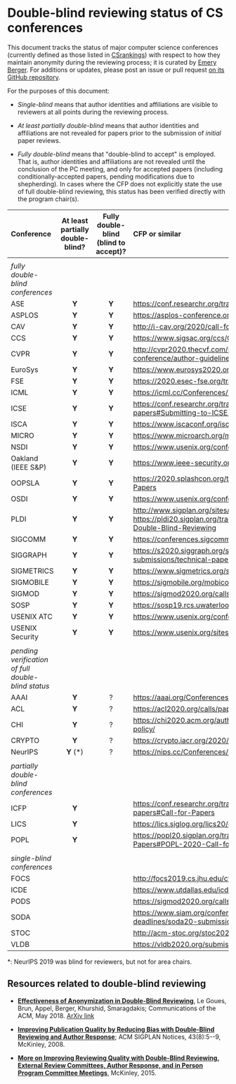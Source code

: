 # Double-blind reviewing status of CS conferences

This document tracks the status of major computer science conferences
(currently defined as those listed in [CSrankings](http://csrankings.org)) with
respect to how they maintain anonymity during the reviewing process;
it is curated by [Emery Berger](https://emeryberger.com). For additions or updates,
please post an issue or pull request [on its GitHub repository](https://github.com/double-blind-reviewing/double-blind-reviewing.github.io).

For the purposes of this document:

* _Single-blind_ means that author identities and affiliations are visible
to reviewers at all points during the reviewing process.

* _At least partially double-blind_ means that author identities and
affiliations are not revealed for papers prior to the submission of
_initial_ paper reviews.

* _Fully double-blind_ means that "double-blind to accept" is
employed.  That is, author identities and affiliations are not
revealed until the conclusion of the PC meeting, and only for accepted
papers (including conditionally-accepted papers, pending modifications
due to shepherding). In cases where the CFP does not explicitly state
the use of full double-blind reviewing, this status has been verified directly
with the program chair(s).

| Conference | At least partially double-blind? | Fully double-blind (blind to accept)? | CFP or similar |
| :--        | :--:      | :--:    | :--           |
|            |           |         |               |
| _fully double-blind conferences_ |
| ASE        | **Y**     | **Y** | https://conf.researchr.org/track/ase-2020/ase-2020-papers |
| ASPLOS     | **Y**     | **Y** | https://asplos-conference.org/submissions/ |
| CAV        | **Y**     | **Y** | http://i-cav.org/2020/call-for-papers/ |
| CCS        | **Y**     | **Y** | https://www.sigsac.org/ccs/CCS2020/call-for-papers.html |
| CVPR       | **Y**     | **Y** | http://cvpr2020.thecvf.com/submission/main-conference/author-guidelines#call-for-papers |
| EuroSys    | **Y**     | **Y** | https://www.eurosys2020.org/call-for-papers/ |
| FSE        | **Y**     | **Y** | https://2020.esec-fse.org/track/fse-2020-papers |
| ICML       | **Y**     | **Y** | https://icml.cc/Conferences/2020/CallForPapers |
| ICSE       | **Y**     | **Y** | https://conf.researchr.org/track/icse-2020/icse-2020-papers#Submitting-to-ICSE-Q-A |
| ISCA       | **Y**     | **Y** | https://www.iscaconf.org/isca2020/submit/guidelines.html |
| MICRO      | **Y**     | **Y** | https://www.microarch.org/micro52/submit/guidelines.html |
| NSDI       | **Y**     | **Y** | https://www.usenix.org/conference/nsdi20/call-for-papers |
| Oakland (IEEE S&P)     | **Y** | **Y** | https://www.ieee-security.org/TC/SP2020/cfpapers.html |
| OOPSLA     | **Y**     | **Y** | https://2020.splashcon.org/track/splash-2020-oopsla#Call-for-Papers |
| OSDI       | **Y**     | **Y** | https://www.usenix.org/conference/osdi20/call-for-papers |
| PLDI       | **Y**     | **Y** | http://www.sigplan.org/sites/default/files/PracticesofPLDI.pdf, https://pldi20.sigplan.org/track/pldi-2020-papers#FAQ-on-Double-Blind-Reviewing |
| SIGCOMM    | **Y**     | **Y** | https://conferences.sigcomm.org/sigcomm/2020/submission.html |
| SIGGRAPH   | **Y**     | **Y** | https://s2020.siggraph.org/submissions/technical-papers-submissions/technical-papers-submissions-faq/ |
| SIGMETRICS | **Y**     | **Y** | https://www.sigmetrics.org/sigmetrics2020/call_for_papers.html |
| SIGMOBILE  | **Y**     | **Y** | https://sigmobile.org/mobicom/2020/ |
| SIGMOD     | **Y**     | **Y** | https://sigmod2020.org/calls_papers_sigmod_research.shtml |
| SOSP       | **Y**     | **Y** | https://sosp19.rcs.uwaterloo.ca/cfp.html |
| USENIX ATC | **Y**     | **Y** | https://www.usenix.org/conference/atc20/call-for-papers |
| USENIX Security | **Y** | **Y**  | https://www.usenix.org/sites/default/files/sec20_cfp_101519.pdf |
|            |           |       |                                                         |
| _pending verification of full double-blind status_ | | | |
| AAAI       | **Y**     |   ?   | https://aaai.org/Conferences/AAAI-20/aaai20call/ |
| ACL        | **Y**     |   ?   | https://acl2020.org/calls/papers/ |
| CHI        | **Y**     |   ?   | https://chi2020.acm.org/authors/papers/chi-anonymisation-policy/ |
| CRYPTO     | **Y**     |   ?   | https://crypto.iacr.org/2020/callforpapers.html |
| NeurIPS    | **Y** (*) |   ?   | https://nips.cc/Conferences/2019/CallForPapers |
|            |           |       |                                                         |
| _partially double-blind conferences_ | | | |
| ICFP       | **Y**     |       | https://conf.researchr.org/track/icfp-2020/icfp-2020-papers#Call-for-Papers |
| LICS       | **Y**     |       | https://lics.siglog.org/lics20/cfp.php |
| POPL       | **Y**     |       | https://popl20.sigplan.org/track/POPL-2020-Research-Papers#POPL-2020-Call-for-Papers |
|            |           |       |                                                         |
| _single-blind conferences_ | | | |
| FOCS       |           |       | http://focs2019.cs.jhu.edu/cfp/ |
| ICDE       |           |       | https://www.utdallas.edu/icde/call.html |
| PODS       |           |       | https://sigmod2020.org/calls_papers_pods_research.shtml |
| SODA       |           |       | https://www.siam.org/conferences/cm/submissions-and-deadlines/soda20-submissions-deadlines |
| STOC       |           |       | http://acm-stoc.org/stoc2020/STOC-2020-cfp.pdf |
| VLDB       |           |       | https://vldb2020.org/submission-guidelines.html |

*: NeurIPS 2019 was blind for reviewers, but not for area chairs.

## Resources related to double-blind reviewing

* [**Effectiveness of Anonymization in Double-Blind Reviewing**](https://dl.acm.org/doi/10.1145/3208157), Le Goues, Brun, Appel, Berger, Khurshid, Smaragdakis; Communications of the ACM, May 2018. [ArXiv link](https://arxiv.org/abs/1709.01609)

* [**Improving Publication Quality by Reducing Bias with Double-Blind Reviewing and Author Response**](http://www.cs.utexas.edu/users/mckinley/papers/blind-2008.pdf); ACM SIGPLAN Notices, 43(8):5--9, McKinley, 2008.

* [**More on Improving Reviewing Quality with Double-Blind Reviewing, External Review Committees, Author Response, and in Person Program Committee Meetings**](http://www.cs.utexas.edu/users/mckinley/notes/blind.html), McKinley, 2015.
